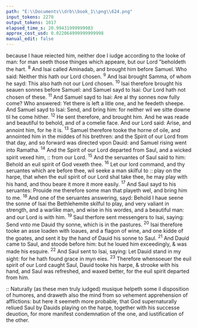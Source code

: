 ```yaml
---
path: "E:\\Documents\\drb\\book_1\\png\\624.png"
input_tokens: 2270
output_tokens: 1017
elapsed_time_s: 20.99431999999983
approx_cost_usd: 0.022064999999999998
manual_edit: false
---
```

because I haue reiected him, neither doe I iudge according to
the looke of man: for man seeth those thinges which appeare, but our Lord "beholdeth the hart. <sup>8</sup> And Isai called
Aminadab, and brought him before Samuel. Who said:
Neither this hath our Lord chosen. <sup>9</sup> And Isai brought
Samma, of whom he sayd: This also hath not our Lord
chosen. <sup>10</sup> Isai therefore brought his seauen sonnes before
Samuel: and Samuel sayd to Isai: Our Lord hath not chosen
of these. <sup>11</sup> And Samuel sayd to Isai: Are al thy sonnes now
fully come? Who answered: Yet there is left a litle one, and
he feedeth sheepe. And Samuel sayd to Isai: Send, and bring
him: for neither wil we sitte downe til he come hither. <sup>12</sup> He
sent therefore, and brought him. And he was reade and beautiful to behold, and of a comelie face. And our Lord said:
Arise, and annoint him, for he it is. <sup>13</sup> Samuel therefore tooke
the horne of oile, and annointed him in the middes of his
brethren: and the Spirit of our Lord from that day, and so
forward was directed vpon Dauid: and Samuel rising went
into Ramatha. <sup>14</sup> And the Spirit of our Lord departed from
Saul, and a wicked spirit vexed him, :: from our Lord.
<sup>15</sup> And the seruantes of Saul said to him: Behold an euil spirit
of God vexeth thee. <sup>16</sup> Let our lord command, and thy seruantes which are before thee, wil seeke a man skilful to
:: play on the harpe, that when the euil spirit of our Lord shal
take thee, he may play with his hand, and thou beare it more
it more easily. <sup>17</sup> And Saul sayd to his seruantes: Prouide me
therefore some man that playeth wel, and bring him to me.
<sup>18</sup> And one of the seruantes answering, sayd: Behold I haue
seene the sonne of Isai the Bethlehemite skilful to play, and
very valiant in strength, and a warlike man, and wise in his
wordes, and a beautiful man: and our Lord is with him. <sup>19</sup> Saul
therfore sent messengers to Isai, saying: Send vnto me Dauid
thy sonne, which is in the pastures. <sup>20</sup> Isai therefore tooke
an asse loaden with loaues, and a flagon of wine, and one
kidde of the goates, and sent it by the hand of Dauid his sonne
to Saul. <sup>21</sup> And Dauid came to Saul, and stoode before him:
but he loued him exceedingly, & was made his esquire. <sup>22</sup> And
Saul sent to Isai, saying: Let Dauid stand in my sight: for he
hath found grace in myn eies. <sup>23</sup> Therefore whensoeuer the
euil spirit of our Lord caught Saul, Dauid tooke his harpe, &
strooke with his hand, and Saul was refreshed, and waxed
better, for the euil spirit departed from him.

[^1]: By Gods permission. S.
Aug. li. 2. q. 1. ad Simplician
S. Beda. qq. in 1
Reg. c. 5.

<aside>:: Naturally (as these men truly iudged) musique helpeth some il disposition of humores, and draweth also the mind from so vehement apprehension of afflictions: but here it seemeth more probable, that God supernaturally reliued Saul by Dauids playing on the harpe, together with his successe deuotion, for more manifest condemnation of the one, and iustification of the other.</aside>